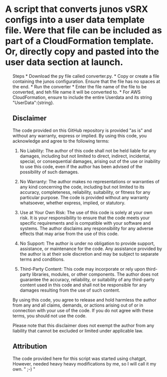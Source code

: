 # A script that converts junos vSRX configs into a user data template file. Were that file can be included as part of a CloudFormation template. Or, directly copy and pasted into the user data section at launch.



<ul>
Steps
* Download the py file called converter.py. 
* Copy or create a file containing the junos configuration.  Ensure that the file has no spaces at the end.  
* Run the converter 
* Enter the file name of the file to be converted, and teh file name it will be converted to.
* For AWS CloudFormation, ensure to include the entire Userdata and its string "UserData":{string}. 
</ul>
<ul>


## Disclaimer

The code provided on this GitHub repository is provided "as is" and without any warranty, express or implied. By using this code, you acknowledge and agree to the following terms:

1. No Liability: The author of this code shall not be held liable for any damages, including but not limited to direct, indirect, incidental, special, or consequential damages, arising out of the use or inability to use this code, even if the author has been advised of the possibility of such damages.

2. No Warranty: The author makes no representations or warranties of any kind concerning the code, including but not limited to its accuracy, completeness, reliability, suitability, or fitness for any particular purpose. The code is provided without any warranty whatsoever, whether express, implied, or statutory.

3. Use at Your Own Risk: The use of this code is solely at your own risk. It is your responsibility to ensure that the code meets your specific requirements and is compatible with your software and systems. The author disclaims any responsibility for any adverse effects that may arise from the use of this code.

4. No Support: The author is under no obligation to provide support, assistance, or maintenance for the code. Any assistance provided by the author is at their sole discretion and may be subject to separate terms and conditions.

5. Third-Party Content: This code may incorporate or rely upon third-party libraries, modules, or other components. The author does not guarantee the accuracy, reliability, or suitability of any third-party content used in this code and shall not be responsible for any damages resulting from the use of such content.

By using this code, you agree to release and hold harmless the author from any and all claims, demands, or actions arising out of or in connection with your use of the code. If you do not agree with these terms, you should not use the code.

Please note that this disclaimer does not exempt the author from any liability that cannot be excluded or limited under applicable law.



## Attribution

The code provided here for this script was started using chatgpt, However, needed heavy heavy modifications by me, so I will call it my own. " ;-) "